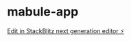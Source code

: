 # mabule-app

[Edit in StackBlitz next generation editor ⚡️](https://stackblitz.com/~/github.com/adamsipho/mabule-app)